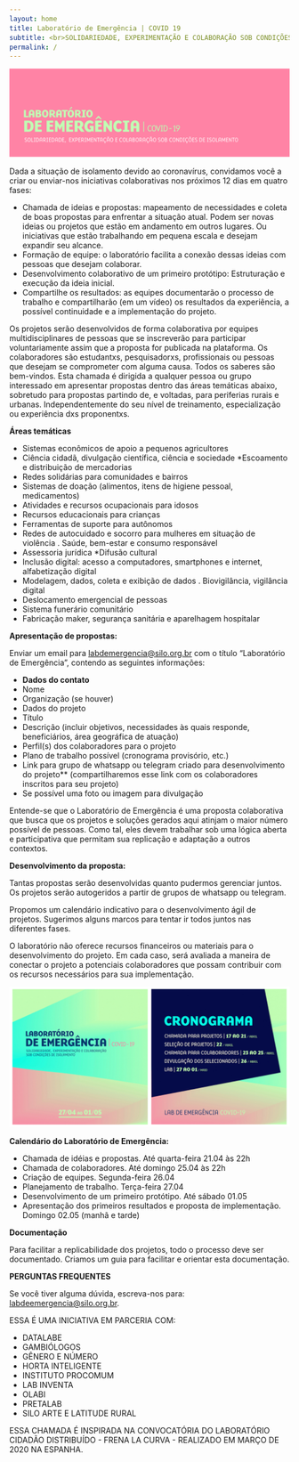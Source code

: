 ```yaml
---
layout: home
title: Laboratório de Emergência | COVID 19
subtitle: <br>SOLIDARIEDADE, EXPERIMENTAÇÃO E COLABORAÇÃO SOB CONDIÇÕES DE ISOLAMENTO
permalink: /
---
```


![](/media/images/cover2.jpg)

Dada a situação de isolamento devido ao coronavírus, convidamos você a criar ou enviar-nos iniciativas colaborativas nos próximos 12 dias em quatro fases:
  
* Chamada de ideias e propostas: mapeamento de necessidades e coleta de boas propostas para enfrentar a situação atual. Podem ser novas ideias ou projetos que estão em andamento em outros lugares. Ou iniciativas que estão trabalhando em pequena escala e desejam expandir seu alcance.
* Formação de equipe: o laboratório facilita a conexão dessas ideias com pessoas que desejam colaborar.
* Desenvolvimento colaborativo de um primeiro protótipo: Estruturação e execução da ideia inicial.
* Compartilhe os resultados: as equipes documentarão o processo de trabalho e compartilharão (em um vídeo) os resultados da experiência, a possível continuidade e a implementação do projeto.
  
Os projetos serão desenvolvidos de forma colaborativa por equipes multidisciplinares de pessoas que se inscreverão para participar voluntariamente assim que a proposta for publicada na plataforma. Os colaboradores são estudantxs, pesquisadorxs, profissionais ou pessoas que desejam se comprometer com alguma causa. Todos os saberes são bem-vindos.
Esta chamada é dirigida a qualquer pessoa ou grupo interessado em apresentar propostas dentro das áreas temáticas abaixo, sobretudo para propostas partindo de, e voltadas, para periferias rurais e urbanas. Independentemente do seu nível de treinamento, especialização ou experiência dxs proponentxs.
  
**Áreas temáticas**
  
* Sistemas econômicos de apoio a pequenos agricultores
* Ciência cidadã, divulgação científica, ciência e sociedade *Escoamento e distribuição de mercadorias
* Redes solidárias para comunidades e bairros
* Sistemas de doação (alimentos, itens de higiene pessoal, medicamentos)
* Atividades e recursos ocupacionais para idosos
* Recursos educacionais para crianças
* Ferramentas de suporte para autônomos
* Redes de autocuidado e socorro para mulheres em situação de violência . Saúde, bem-estar e consumo responsável
* Assessoria jurídica *Difusão cultural
* Inclusão digital: acesso a computadores, smartphones e internet, alfabetização digital
* Modelagem, dados, coleta e exibição de dados . Biovigilância, vigilância digital
* Deslocamento emergencial de pessoas
* Sistema funerário comunitário
* Fabricação maker, segurança sanitária e aparelhagem hospitalar

**Apresentação de propostas:**
  
Enviar um email para labdemergencia@silo.org.br com o título “Laboratório de Emergência”, contendo as seguintes informações:
  
* **Dados do contato**
* Nome
* Organização (se houver)
* Dados do projeto
* Título
* Descrição (incluir objetivos, necessidades às quais responde, beneficiários, área geográfica de atuação)
* Perfil(s) dos colaboradores para o projeto
* Plano de trabalho possível (cronograma provisório, etc.)
* Link para grupo de whatsapp ou telegram criado para desenvolvimento do projeto** (compartilharemos esse link com os colaboradores inscritos para seu projeto)
* Se possível uma foto ou imagem para divulgação
  
Entende-se que o Laboratório de Emergência é uma proposta colaborativa que busca que os projetos e soluções gerados aqui atinjam o maior número possível de pessoas. Como tal, eles devem trabalhar sob uma lógica aberta e participativa que permitam sua replicação e adaptação a outros contextos.
  
**Desenvolvimento da proposta:**
  
Tantas propostas serão desenvolvidas quanto pudermos gerenciar juntos. Os projetos serão autogeridos a partir de grupos de whatsapp ou telegram. 
  
Propomos um calendário indicativo para o desenvolvimento ágil de projetos. Sugerimos alguns marcos para tentar ir todos juntos nas diferentes fases.
  
O laboratório não oferece recursos financeiros ou materiais para o desenvolvimento do projeto. Em cada caso, será avaliada a maneira de conectar o projeto a potenciais colaboradores que possam contribuir com os recursos necessários para sua implementação.

![](/media/images/post1.jpg)
  
**Calendário do Laboratório de Emergência:**
  
* Chamada de idéias e propostas. Até quarta-feira 21.04 às 22h
* Chamada de colaboradores. Até domingo 25.04 às 22h
* Criação de equipes. Segunda-feira 26.04
* Planejamento de trabalho. Terça-feira 27.04
* Desenvolvimento de um primeiro protótipo. Até sábado 01.05
* Apresentação dos primeiros resultados e proposta de implementação. Domingo 02.05 (manhã e tarde)
  
**Documentação**
  
Para facilitar a replicabilidade dos projetos, todo o processo deve ser documentado. Criamos um guia para facilitar e orientar esta documentação.

**PERGUNTAS FREQUENTES**

Se você tiver alguma dúvida, escreva-nos para: labdeemergencia@silo.org.br.

ESSA É UMA INICIATIVA EM PARCERIA COM:

* DATALABE
* GAMBIÓLOGOS
* GÊNERO E NÚMERO
* HORTA INTELIGENTE
* INSTITUTO PROCOMUM
* LAB INVENTA
* OLABI
* PRETALAB
* SILO ARTE E LATITUDE RURAL

ESSA CHAMADA É INSPIRADA NA CONVOCATÓRIA DO LABORATÓRIO CIDADÃO DISTRIBUÍDO - FRENA LA CURVA - REALIZADO EM MARÇO DE 2020 NA ESPANHA.
